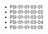 <!--
    ATTENTION: This file was generated via gradle!
               Do NOT manually edit this file! Any such changes will be overwritten!
-->
* PSI-01-01-03-01
* PSI-01-01-03-02
* PSI-01-01-03-03
* PSI-01-01-03-04
* PSI-01-01-03-05
